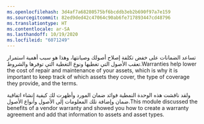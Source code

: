 ```yaml
---
ms.openlocfilehash: 3d4af7a68280575bf6bcddb3eb2b690f97a7e159
ms.sourcegitcommit: 82ed9ded42c47064c90ab6fe717893447cd48796
ms.translationtype: HT
ms.contentlocale: ar-SA
ms.lasthandoff: 10/19/2020
ms.locfileid: "6071249"
---
```

<span data-ttu-id="23301-101">تساعد الضمانات على خفض تكلفة إصلاح أصولك وصيانتها، وهذا هو سبب أهمية استمرار تعقب الأصول التي تغطيها ونوع التغطية التي توفرها والشروط.</span><span class="sxs-lookup"><span data-stu-id="23301-101">Warranties help lower the cost of repair and maintenance of your assets, which is why it is important to keep track of which assets they cover, the type of coverage they provide, and the terms.</span></span>

<span data-ttu-id="23301-102">ولقد ناقشت هذه الوحدة النمطية فوائد ضمان المورد وأظهرت لك كيفية إنشاء اتفاقية ضمان وإضافة تلك المعلومات إلى الأصول وأنواع الأصول.</span><span class="sxs-lookup"><span data-stu-id="23301-102">This module discussed the benefits of a vendor warranty and showed you how to create a warranty agreement and add that information to assets and asset types.</span></span>  

